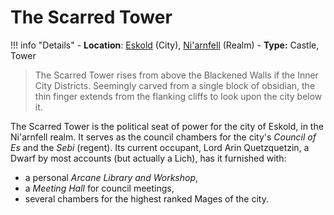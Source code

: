 # The Scarred Tower

!!! info "Details"
    - **Location**: [Eskold](../../eskold) (City), [Ni'arnfell](../../../../realms/niarnfell#the-toro-fields) (Realm)
    - **Type:** Castle, Tower

> The Scarred Tower rises from above the Blackened Walls if the Inner City Districts. Seemingly carved from a single block of obsidian, the thin finger extends from the flanking cliffs to look upon the city below it.

The Scarred Tower is the political seat of power for the city of Eskold, in the Ni'arnfell realm. It serves as the council chambers for the city's _Council of Es_ and the _Sebi_ (regent). Its current occupant, Lord Arin Quetzquetzin, a Dwarf by most accounts (but actually a Lich), has it furnished with:

- a personal _Arcane Library and Workshop_,
- a _Meeting Hall_ for council meetings,
- several chambers for the highest ranked Mages of the city.